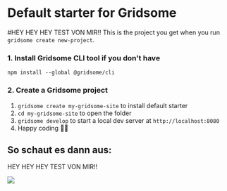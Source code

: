 # Default starter for Gridsome
#HEY HEY HEY TEST VON MIR!!
This is the project you get when you run `gridsome create new-project`.

### 1. Install Gridsome CLI tool if you don't have

`npm install --global @gridsome/cli`

### 2. Create a Gridsome project

1. `gridsome create my-gridsome-site` to install default starter
2. `cd my-gridsome-site` to open the folder
3. `gridsome develop` to start a local dev server at `http://localhost:8080`
4. Happy coding 🎉🙌

## So schaut es dann aus:

HEY HEY HEY TEST VON MIR!!

![](./static/thb-git-preview.png)